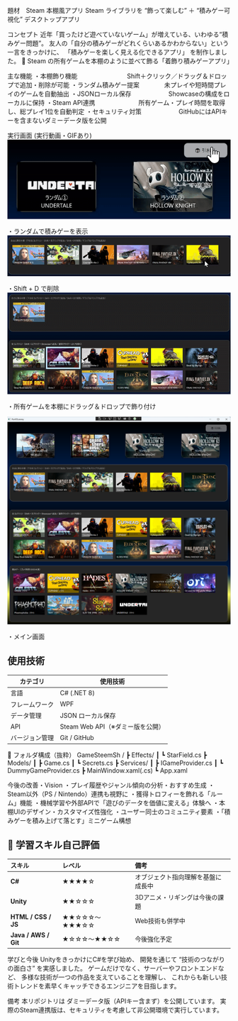 題材　Steam 本棚風アプリ
Steam ライブラリを “飾って楽しむ” ＋ “積みゲー可視化” デスクトップアプリ

コンセプト
近年「買ったけど遊べていないゲーム」が増えている、いわゆる“積みゲー問題”。
友人の「自分の積みゲーがどれくらいあるかわからない」という一言をきっかけに、
「積みゲーを楽しく見える化できるアプリ」 を制作しました。
🎯 Steam の所有ゲームを本棚のように並べて飾る「着飾り積みゲーアプリ」

主な機能
・本棚飾り機能　　　　　　　　Shift＋クリック／ドラッグ＆ドロップで追加・削除が可能
・ランダム積みゲー提案　　　　未プレイや短時間プレイのゲームを自動抽出
・JSONローカル保存　　　　　　Showcaseの構成をローカルに保持
・Steam API連携　　　　　　　所有ゲーム・プレイ時間を取得し、総プレイ1位を自動判定
・セキュリティ対策　　　　　　GitHubにはAPIキーを含まないダミーデータ版を公開

実行画面
(実行動画・GIFあり)
![ランダム抽選](random_short-ezgif.com-video-to-gif-converter.gif)

・ランダムで積みゲーを表示
![Shift+Dで削除](deleteShiftD-ezgif.com-video-to-gif-converter.gif)

・Shift + D で削除
![印刷テスト](print-ezgif.com-video-to-gif-converter.gif)

・所有ゲームを本棚にドラッグ＆ドロップで飾り付け

![メイン画面](https://github.com/yu-ta7787/PortFDummy/blob/main/スクリーンショット%202025-10-06%20202613.png)

・メイン画面

##  使用技術

| カテゴリ | 使用技術 |
|-----------|-----------|
| 言語 | C# (.NET 8) |
| フレームワーク | WPF |
| データ管理 | JSON ローカル保存 |
| API | Steam Web API（※ダミー版を公開） |
| バージョン管理 | Git / GitHub |


📁 フォルダ構成（抜粋）
GameSteemSh /
 ┣ Effects/
 ┃ ┗ StarField.cs
 ┣ Models/
 ┃ ┣ Game.cs
 ┃ ┗ Secrets.cs
 ┣ Services/
 ┃ ┣ IGameProvider.cs
 ┃ ┗ DummyGameProvider.cs
 ┣ MainWindow.xaml(.cs)
 ┗ App.xaml

 今後の改善・Vision
・プレイ履歴やジャンル傾向の分析・おすすめ生成
・Steam以外（PS / Nintendo）連携も視野に
・獲得トロフィーを飾れる「ルーム」機能
・機械学習や外部APIで「遊びのデータを価値に変える」体験へ
・本棚UIのデザイン・カスタマイズ性強化
・ユーザー同士のコミュニティ要素
・「積みゲーを積み上げて落とす」ミニゲーム構想

## 💪 学習スキル自己評価

| スキル | レベル | 備考 |
|:--------|:--------|:--------|
| **C#** | ★★★★☆ | オブジェクト指向理解を基盤に成長中 |
| **Unity** | ★★☆☆☆ | 3Dアニメ・リギングは今後の課題 |
| **HTML / CSS / JS** | ★★☆☆☆〜★★★☆☆ | Web技術も併学中 |
| **Java / AWS / Git** | ★☆☆☆〜★★☆☆ | 今後強化予定 |


学びと今後
UnityをきっかけにC#を学び始め、
開発を通じて “技術のつながりの面白さ” を実感しました。
ゲームだけでなく、サーバーやフロントエンドなど、
多様な技術が一つの作品を支えていることを理解し、
これからも新しい技術トレンドを素早くキャッチできるエンジニアを目指します。

備考
本リポジトリは ダミーデータ版（APIキー含まず）を公開しています。
実際のSteam連携版は、セキュリティを考慮して非公開環境で実行しています。
